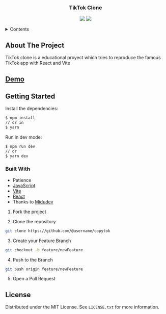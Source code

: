 <div align="center">

  ### TikTok Clone

</div>

<div align="center">

![](https://img.shields.io/badge/Contributions-Welcome-brightgreen.svg)
![](https://img.shields.io/badge/Maintained%3F-No-brightgreen.svg)

</div>

<!-- TABLE OF CONTENTS -->

<details>
  <summary>Contents</summary>
  <ol>
    <li>
      <a href="#about-the-project">About The Project</a>
      <a href="#getting-started">Getting Started</a>
      <ul>
        <li><a href="#built-with">Built With</a></li>
      </ul>
    </li>
    <li><a href="#license">License</a></li>
  </ol>
</details>

## About The Project

TikTok clone is a educational proyect which tries to reproduce the famous TikTok app with React and Vite

## [Demo](https://tiktok-clone-6c31c.web.app/)

## Getting Started

Install the dependencies:

```sh
$ npm install
// or in
$ yarn
```

Run in dev mode:

```sh
$ npm run dev
// or 
$ yarn dev 
```

### Built With
- Patience
- [JavaScript](https://www.w3schools.com/js/)
- [Vite](https://vitejs.dev)
- [React](https://reactjs.org/)
- Thanks to [Midudev](https://midu.dev/)


1. Fork the project

2. Clone the repository

```bash
git clone https://github.com/@username/copytok
```

3. Create your Feature Branch

```bash
git checkout -b feature/newFeature
```

4. Push to the Branch

```bash
git push origin feature/newFeature
```

5. Open a Pull Request

## License

Distributed under the MIT License. See `LICENSE.txt` for more information.
